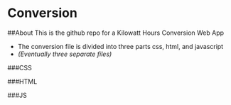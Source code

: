# Conversion

##About
This is the github repo for a Kilowatt Hours Conversion Web App
 - The conversion file is divided into three parts css, html, and javascript 
  - *(Eventually three separate files)*

###CSS
  
###HTML
  
###JS
  
